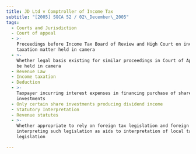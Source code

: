 ```yaml
---
title: JD Ltd v Comptroller of Income Tax
subtitle: "[2005] SGCA 52 / 02\_December\_2005"
tags:
  - Courts and Jurisdiction
  - Court of appeal
  - >-
    Proceedings before Income Tax Board of Review and High Court on income
    taxation matter held in camera
  - >-
    Whether legal basis existing for similar proceedings in Court of Appeal to
    be held in camera
  - Revenue Law
  - Income taxation
  - Deduction
  - >-
    Taxpayer incurring interest expenses in financing purchase of share
    investments
  - Only certain share investments producing dividend income
  - Statutory Interpretation
  - Revenue statutes
  - >-
    Whether appropriate to rely on foreign tax legislation and foreign decisions
    interpreting such legislation as aids to interpretation of local tax
    legislation

---
```


